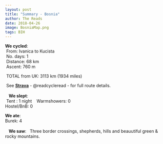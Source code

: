 ```yaml
---
layout: post
title: "Summary - Bosnia"
author: The Reads
date: 2018-04-26
image: BosniaMap.png
tags: BIH  
---
```


**We cycled**:  
  From: Ivanica to Kucista    
  No. days: 1  
  Distance: 68 km  
  Ascent: 760 m    
  
  TOTAL from UK: 3113 km (1934 miles)  
  
  See [**Strava**](https://www.strava.com/athletes/readcycleread) - @readcycleread - for full route details.  
    
  
  **We slept**:  
  Tent : 1 night   
  Warmshowers: 0    
  Hostel/BnB: 0  
    
  **We ate**:  
  Burek: 4  
    
  
  **We saw**:  
  Three border crossings, shepherds, hills and beauutiful green & rocky mountains.   
